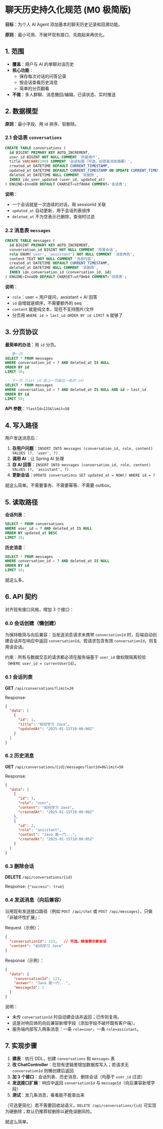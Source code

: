 # 聊天历史持久化规范 (M0 极简版)

**目标**：为个人 AI Agent 添加基本的聊天历史记录和回溯功能。

**原则**：最小可用、不破坏现有接口、先跑起来再优化。

## 1. 范围

- **覆盖**：用户与 AI 的单聊对话历史
- **核心功能**：
  - 保存每次对话的问答记录
  - 按会话查看历史消息
  - 简单的分页翻看
- **不做**：多人群聊、消息撤回/编辑、已读状态、实时推送

## 2. 数据模型

**原则**：最小字段、用 id 排序、软删除。

### 2.1 会话表 `conversations`

```sql
CREATE TABLE conversations (
  id BIGINT PRIMARY KEY AUTO_INCREMENT,
  user_id BIGINT NOT NULL COMMENT '所属用户',
  title VARCHAR(200) COMMENT '会话标题（可选，如首条消息摘要）',
  created_at DATETIME DEFAULT CURRENT_TIMESTAMP,
  updated_at DATETIME DEFAULT CURRENT_TIMESTAMP ON UPDATE CURRENT_TIMESTAMP,
  deleted_at DATETIME NULL COMMENT '软删除',
  INDEX idx_user_updated (user_id, updated_at)
) ENGINE=InnoDB DEFAULT CHARSET=utf8mb4 COMMENT='会话表';
```

**说明**：
- 一个会话就是一次连续的对话，用 sessionId 关联
- `updated_at` 自动更新，用于会话列表排序
- `deleted_at` 不为空表示已删除，查询时过滤

### 2.2 消息表 `messages`

```sql
CREATE TABLE messages (
  id BIGINT PRIMARY KEY AUTO_INCREMENT,
  conversation_id BIGINT NOT NULL COMMENT '所属会话',
  role ENUM('user', 'assistant') NOT NULL COMMENT '消息角色',
  content TEXT NOT NULL COMMENT '消息内容',
  created_at DATETIME DEFAULT CURRENT_TIMESTAMP,
  deleted_at DATETIME NULL COMMENT '软删除',
  INDEX idx_conversation_id (conversation_id, id)
) ENGINE=InnoDB DEFAULT CHARSET=utf8mb4 COMMENT='消息表';
```

**说明**：
- `role`：user = 用户提问，assistant = AI 回答
- `id` 自增就是顺序，不需要额外的 seq
- `content` 就是纯文本，现在不支持图片/文件
- 分页用 `WHERE id > last_id ORDER BY id LIMIT N` 就够了

## 3. 分页协议

**最简单的办法**：用 `id` 分页。

```sql
-- 第一页
SELECT * FROM messages 
WHERE conversation_id = ? AND deleted_at IS NULL 
ORDER BY id 
LIMIT 50;

-- 下一页（last_id 是上一页最后一条的 id）
SELECT * FROM messages 
WHERE conversation_id = ? AND deleted_at IS NULL AND id > last_id 
ORDER BY id 
LIMIT 50;
```

**API 参数**：`?lastId=123&limit=50`

## 4. 写入路径

用户发送消息后：

1. **存用户问题**：`INSERT INTO messages (conversation_id, role, content) VALUES (?, 'user', ?)`
2. **调用 AI**：让 Spring AI 处理
3. **存 AI 回答**：`INSERT INTO messages (conversation_id, role, content) VALUES (?, 'assistant', ?)`
4. **更新会话**：`UPDATE conversations SET updated_at = NOW() WHERE id = ?`

就这么简单。不需要事务、不需要幂等、不需要 outbox。

## 5. 读取路径

**会话列表**：
```sql
SELECT * FROM conversations 
WHERE user_id = ? AND deleted_at IS NULL 
ORDER BY updated_at DESC 
LIMIT 20;
```

**历史消息**：
```sql
SELECT * FROM messages 
WHERE conversation_id = ? AND deleted_at IS NULL 
ORDER BY id 
LIMIT 50;
```

就这么多。

## 6. API 契约

对齐现有接口风格，增加 3 个接口：

### 6.0 会话创建（懒创建）

为保持极简与向后兼容：当发送消息请求未携带 `conversationId` 时，后端自动创建会话并在响应中返回 `conversationId`。若请求包含有效 `conversationId`，则复用该会话。

约束：所有与数据交互的请求都必须在服务端基于 `user_id` 做权限隔离校验（`WHERE user_id = currentUserId`）。

### 6.1 会话列表

**GET** `/api/conversations?limit=20`

Response:
```json
{
  "data": [
    {
      "id": 1,
      "title": "如何学习 Java",
      "updatedAt": "2025-01-15T10:00:00Z"
    }
  ]
}
```

### 6.2 历史消息

**GET** `/api/conversations/{id}/messages?lastId=0&limit=50`

Response:
```json
{
  "data": [
    {
      "id": 1,
      "role": "user",
      "content": "如何学习 Java",
      "createdAt": "2025-01-15T10:00:00Z"
    },
    {
      "id": 2,
      "role": "assistant",
      "content": "Java 是一门...",
      "createdAt": "2025-01-15T10:00:05Z"
    }
  ]
}
```

### 6.3 删除会话

**DELETE** `/api/conversations/{id}`

Response: `{"success": true}`

### 6.4 发送消息（向后兼容）

沿用现有发送接口路径（例如 `POST /api/chat` 或 `POST /api/messages`），只做「非破坏性扩展」：

Request（示例）：
```json
{
  "conversationId": 123,   // 可选，缺省表示新会话
  "content": "如何学习 Java"
}
```

Response（示例）：
```json
{
  "data": {
    "conversationId": 123,      
    "answer": "Java 是一门...", 
    "messageId": 2               
  }
}
```

说明：
- 未传 `conversationId` 时自动建会话并返回；已传则复用。
- 这是对响应体的向后兼容新增字段（添加字段不破坏既有客户端）。
- 服务端内部写入两条消息：一条 `role=user`，一条 `role=assistant`。

## 7. 实现步骤

1. **建表**：执行 DDL，创建 `conversations` 和 `messages` 表
2. **改 ChatController**：在现有逻辑里增加数据库写入；若请求无 `conversationId` 则懒创建后返回
3. **加 3 个接口**：会话列表、历史消息、删除会话（均基于 `user_id` 过滤）
4. **发送接口扩展**：响应中返回 `conversationId` 与 `messageId`（向后兼容新增字段）
5. **测试**：发几条消息，看看能不能查出来

（可选更简化）若不需要回收站语义，`DELETE /api/conversations/{id}` 可实现为硬删除；默认仍推荐软删除以避免误删风险。

就这么简单。
